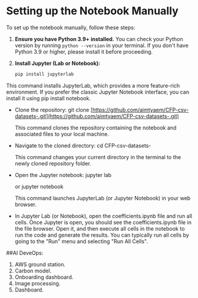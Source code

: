 # Setting up the Notebook Manually

To set up the notebook manually, follow these steps:

1. **Ensure you have Python 3.9+ installed.**  You can check your Python version by running `python --version` in your terminal.  If you don't have Python 3.9 or higher, please install it before proceeding.

2. **Install Jupyter (Lab or Notebook):**
   ```bash
   pip install jupyterlab

This command installs JupyterLab, which provides a more feature-rich environment. If you prefer the classic Jupyter Notebook interface, you can install it using pip install notebook.
 * Clone the repository:
   git clone [https://github.com/aimtyaem/CFP-csv-datasets-.git](https://github.com/aimtyaem/CFP-csv-datasets-.git)

   This command clones the repository containing the notebook and associated files to your local machine.
 * Navigate to the cloned directory:
   cd CFP-csv-datasets-

   This command changes your current directory in the terminal to the newly cloned repository folder.
 * Open the Jupyter notebook:
   jupyter lab

   or
   jupyter notebook

   This command launches JupyterLab (or Jupyter Notebook) in your web browser.
 * In Jupyter Lab (or Notebook), open the coefficients.ipynb file and run all cells.  Once Jupyter is open, you should see the coefficients.ipynb file in the file browser. Open it, and then execute all cells in the notebook to run the code and generate the results.  You can typically run all cells by going to the "Run" menu and selecting "Run All Cells".

##AI DeveOps:
1. AWS ground station.
2. Carbon model. 
3. Onboarding dashboard. 
4. Image processing. 
5. Dashboard. 
